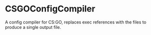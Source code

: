 # CSGOConfigCompiler
A config compiler for CS:GO, replaces exec references with the files to produce a single output file.
